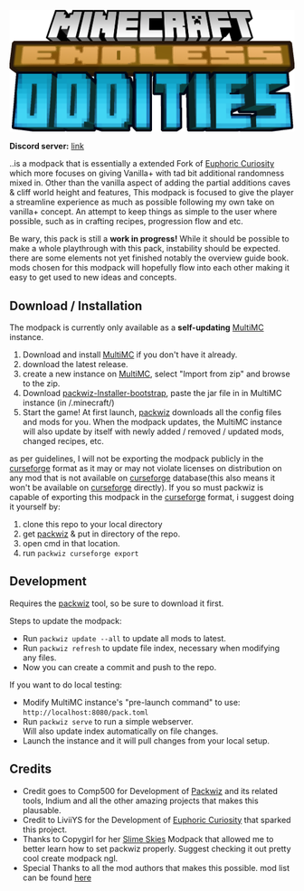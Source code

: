 
![logo](config/paxi/resourcepacks/Graphics/logo.png)

**Discord server:** [link](https://discord.gg/YXm7vSBjdW)

..is a modpack that is essentially a extended Fork of [Euphoric Curiosity] which more focuses on giving Vanilla+ with tad bit additional randomness mixed in. Other than the vanilla aspect of adding the partial additions caves & cliff world height and features, This modpack is focused to give the player a streamline experience as much as possible following my own take on vanilla+ concept. An attempt to keep things as simple to the user where possible, such as in crafting recipes, progression flow and etc.

Be wary, this pack is still a **work in progress!** While it should be possible to make a whole playthrough with this pack, instability should be expected. there are some elements not yet finished notably the overview guide book. mods chosen for this modpack will hopefully flow into each other making it easy to get used to new ideas and concepts.

## Download / Installation

The modpack is currently only available as a **self-updating** [MultiMC] instance.

1. Download and install [MultiMC] if you don't have it already.
2. download the latest release.
3. create a new instance on [MultiMC], select "Import from zip" and browse to the zip.
4. Download [packwiz-Installer-bootstrap], paste the jar file in in MultiMC instance (in /.minecraft/)
5. Start the game! At first launch, [packwiz] downloads all the config files and mods for you. When the modpack updates, the MultiMC instance will also update by itself with newly added / removed / updated mods, changed recipes, etc.

as per guidelines, I will not be exporting the modpack publicly in the [curseforge] format as it may or may not violate licenses on distribution on any mod that is not available on [curseforge] database(this also means it won't be available on [curseforge] directly). If you so must packwiz is capable of exporting this modpack in the [curseforge] format, i suggest doing it yourself by:

1. clone this repo to your local directory
2. get [packwiz] & put in directory of the repo.
3. open cmd in that location.
4. run `packwiz curseforge export`

## Development

Requires the [packwiz] tool, so be sure to download it first.

Steps to update the modpack:

- Run `packwiz update --all` to update all mods to latest.
- Run `packwiz refresh` to update file index, necessary when modifying any files.
- Now you can create a commit and push to the repo.

If you want to do local testing:

- Modify MultiMC instance's "pre-launch command" to use:  
  `http://localhost:8080/pack.toml`
- Run `packwiz serve` to run a simple webserver.  
  Will also update index automatically on file changes.
- Launch the instance and it will pull changes from your local setup.

## Credits

- Credit goes to Comp500 for Development of [Packwiz] and its related tools, Indium and all the other amazing projects that makes this plausable.
- Credit to LiviiYS for the Development of [Euphoric Curiosity] that sparked this project.
- Thanks to Copygirl for her [Slime Skies] Modpack that allowed me to better learn how to set packwiz properly. Suggest checking it out pretty cool create modpack ngl.
- Special Thanks to all the mod authors that makes this possible. mod list can be found [here](misc/MODLIST.md)

[curseforge]: https://www.curseforge.com
[Euphoric Curiosity]: https://www.curseforge.com/minecraft/modpacks/euphoriccuriosity
[Minecraft]: https://minecraft.net/
[MultiMC]: https://multimc.org/
[packwiz]: https://github.com/comp500/packwiz
[packwiz-Installer-bootstrap]: https://github.com/comp500/packwiz-installer-bootstrap/releases
[Slime Skies]: https://github.com/copygirl/slime-skies/
